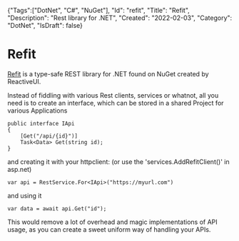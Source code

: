 {"Tags":["DotNet", "C#", "NuGet"], "Id": "refit", "Title": "Refit", "Description": "Rest library for .NET", "Created": "2022-02-03", "Category": "DotNet", "IsDraft": false}

# Refit
 
[Refit](https://github.com/reactiveui/refit) is a type-safe REST library for .NET found on NuGet created by ReactiveUI.
 
Instead of fiddling with various Rest clients, services or whatnot, all you need is to create an interface, which can be stored in a shared Project for various Applications
 
```
public interface IApi
{
    [Get("/api/{id}")]
    Task<Data> Get(string id);
}
```
and creating it with your httpclient: (or use the 'services.AddRefitClient<IApi>()' in asp.net)
```
var api = RestService.For<IApi>("https://myurl.com")
```
and using it
```
var data = await api.Get("id");
```

This would remove a lot of overhead and magic implementations of API usage, as you can create a sweet uniform way of handling your APIs.